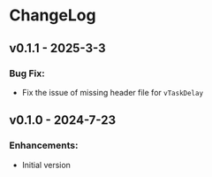 # ChangeLog

## v0.1.1 - 2025-3-3

### Bug Fix: 

* Fix the issue of missing header file for ``vTaskDelay``

## v0.1.0 - 2024-7-23

### Enhancements:

* Initial version
